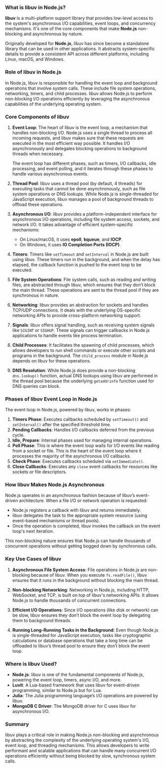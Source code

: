 ### **What is libuv in Node.js?**

**libuv** is a multi-platform support library that provides low-level access to the system's asynchronous I/O capabilities, event loops, and concurrency mechanisms. It's one of the core components that make **Node.js** non-blocking and asynchronous by nature.

Originally developed for **Node.js**, libuv has since become a standalone library that can be used in other applications. It abstracts system-specific details to provide a consistent API across different platforms, including Linux, macOS, and Windows.

### **Role of libuv in Node.js**

In Node.js, libuv is responsible for handling the event loop and background operations that involve system calls. These include file system operations, networking, timers, and child processes. libuv allows Node.js to perform non-blocking I/O operations efficiently by leveraging the asynchronous capabilities of the underlying operating system.

### **Core Components of libuv**

1. **Event Loop**:
   The heart of libuv is the event loop, a mechanism that handles non-blocking I/O. Node.js uses a single thread to process all incoming requests, and libuv makes sure that these requests are executed in the most efficient way possible. It handles I/O asynchronously and delegates blocking operations to background threads when necessary.

   The event loop has different phases, such as timers, I/O callbacks, idle processing, and event polling, and it iterates through these phases to handle various asynchronous events.

2. **Thread Pool**:
   libuv uses a thread pool (by default, 4 threads) for executing tasks that cannot be done asynchronously, such as file system operations or DNS lookups. While Node.js is single-threaded for JavaScript execution, libuv manages a pool of background threads to offload these operations.

3. **Asynchronous I/O**:
   libuv provides a platform-independent interface for asynchronous I/O operations, including file system access, sockets, and network I/O. It takes advantage of efficient system-specific mechanisms:

   - On Linux/macOS, it uses **epoll**, **kqueue**, and **IOCP**.
   - On Windows, it uses **IO Completion Ports (IOCP)**.

4. **Timers**:
   Timers like `setTimeout` and `setInterval` in Node.js are built using libuv. These timers run in the background, and when the delay has elapsed, the callback function is pushed to the event loop to be executed.

5. **File System Operations**:
   File system calls, such as reading and writing files, are abstracted through libuv, which ensures that they don’t block the main thread. These operations are sent to the thread pool if they are synchronous in nature.

6. **Networking**:
   libuv provides an abstraction for sockets and handles TCP/UDP connections. It deals with the underlying OS-specific networking APIs to provide cross-platform networking support.

7. **Signals**:
   libuv offers signal handling, such as receiving system signals like `SIGINT` or `SIGHUP`. These signals can trigger callbacks in Node.js applications to handle events like process termination.

8. **Child Processes**:
   It facilitates the spawning of child processes, which allows developers to run shell commands or execute other scripts and programs in the background. The `child_process` module in Node.js depends on libuv for these operations.

9. **DNS Resolution**:
   While Node.js does provide a non-blocking `dns.lookup()` function, actual DNS lookups using libuv are performed in the thread pool because the underlying `getaddrinfo` function used for DNS queries can block.

### **Phases of libuv Event Loop in Node.js**

The event loop in Node.js, powered by libuv, works in phases:

1. **Timers Phase**: Executes callbacks scheduled by `setTimeout()` and `setInterval()` after the specified threshold time.
2. **Pending Callbacks**: Handles I/O callbacks deferred from the previous cycle.
3. **Idle, Prepare**: Internal phases used for managing internal operations.
4. **Poll Phase**: This is where the event loop waits for I/O events like reading from a socket or file. This is the heart of the event loop where it processes the majority of the asynchronous I/O callbacks.
5. **Check Phase**: Executes callbacks scheduled via `setImmediate()`.
6. **Close Callbacks**: Executes any `close` event callbacks for resources like sockets or file descriptors.

### **How libuv Makes Node.js Asynchronous**

Node.js operates in an asynchronous fashion because of libuv’s event-driven architecture. When a file I/O or network operation is requested:

- Node.js registers a callback with libuv and returns immediately.
- libuv delegates the task to the appropriate system resource (using event-based mechanisms or thread pools).
- Once the operation is completed, libuv invokes the callback on the event loop's next iteration.

This non-blocking nature ensures that Node.js can handle thousands of concurrent operations without getting bogged down by synchronous calls.

### **Key Use Cases of libuv**

1. **Asynchronous File System Access**:
   File operations in Node.js are non-blocking because of libuv. When you execute `fs.readFile()`, libuv ensures that it runs in the background without blocking the main thread.

2. **Non-blocking Networking**:
   Networking in Node.js, including HTTP, WebSocket, and TCP, is built on top of libuv's networking APIs. It allows Node.js to handle thousands of concurrent connections.

3. **Efficient I/O Operations**:
   Since I/O operations (like disk or network) can be slow, libuv ensures they don’t block the event loop by delegating them to background threads.

4. **Running Long-Running Tasks in the Background**:
   Even though Node.js is single-threaded for JavaScript execution, tasks like cryptographic calculations or database operations that take a long time can be offloaded to libuv’s thread pool to ensure they don’t block the event loop.

### **Where is libuv Used?**

- **Node.js**: libuv is one of the fundamental components of Node.js, powering the event loop, timers, async I/O, and more.
- **Luvit**: A Lua-based framework that uses libuv for event-driven programming, similar to Node.js but for Lua.
- **Julia**: The Julia programming language’s I/O operations are powered by libuv.
- **MongoDB C Driver**: The MongoDB driver for C uses libuv for asynchronous I/O.

### **Summary**

libuv plays a critical role in making Node.js non-blocking and asynchronous by abstracting the complexity of the underlying operating system's I/O, event loop, and threading mechanisms. This allows developers to write performant and scalable applications that can handle many concurrent I/O operations efficiently without being blocked by slow, synchronous system calls.
